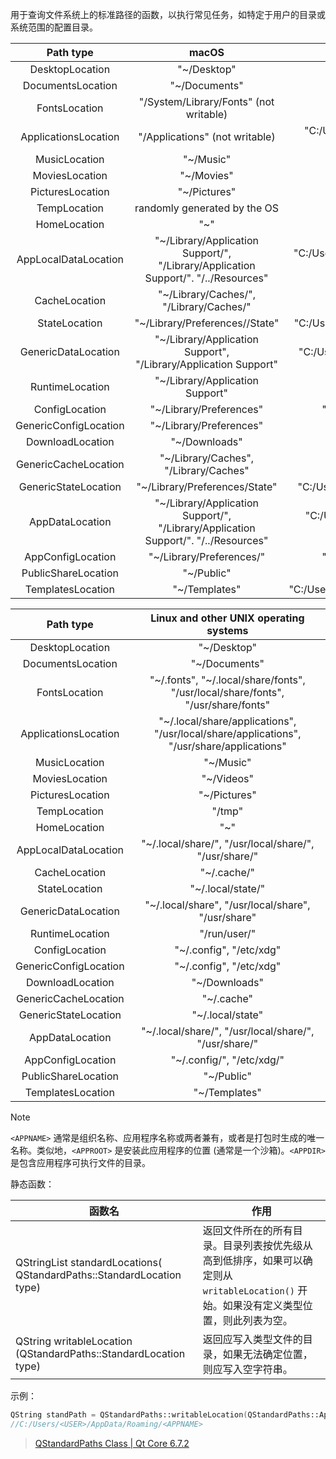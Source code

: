 用于查询文件系统上的标准路径的函数，以执行常见任务，如特定于用户的目录或系统范围的配置目录。

|       Path type       |                            macOS                             |                           Windows                            |
| :-------------------: | :----------------------------------------------------------: | :----------------------------------------------------------: |
|    DesktopLocation    |                         "~/Desktop"                          |                  "C:/Users/<USER>/Desktop"                   |
|   DocumentsLocation   |                        "~/Documents"                         |                 "C:/Users/<USER>/Documents"                  |
|     FontsLocation     |            "/System/Library/Fonts" (not writable)            |              "C:/Windows/Fonts" (not writable)               |
| ApplicationsLocation  |                "/Applications" (not writable)                | "C:/Users/<USER>/AppData/Roaming/Microsoft/Windows/Start Menu/Programs" |
|     MusicLocation     |                          "~/Music"                           |                   "C:/Users/<USER>/Music"                    |
|    MoviesLocation     |                          "~/Movies"                          |                   "C:/Users/<USER>/Videos"                   |
|   PicturesLocation    |                         "~/Pictures"                         |                  "C:/Users/<USER>/Pictures"                  |
|     TempLocation      |                 randomly generated by the OS                 |             "C:/Users/<USER>/AppData/Local/Temp"             |
|     HomeLocation      |                             "~"                              |                      "C:/Users/<USER>"                       |
| AppLocalDataLocation  | "~/Library/Application Support/<APPNAME>", "/Library/Application Support/<APPNAME>". "<APPDIR>/../Resources" | "C:/Users/<USER>/AppData/Local/<APPNAME>", "C:/ProgramData/<APPNAME>", "<APPDIR>", "<APPDIR>/data", "<APPDIR>/data/<APPNAME>" |
|     CacheLocation     |  "~/Library/Caches/<APPNAME>", "/Library/Caches/<APPNAME>"   |       "C:/Users/<USER>/AppData/Local/<APPNAME>/cache"        |
|     StateLocation     |           "~/Library/Preferences/<APPNAME>/State"            | "C:/Users/<USER>/AppData/Local/<APPNAME>/State", "C:/ProgramData/<APPNAME>/State" |
|  GenericDataLocation  | "~/Library/Application Support", "/Library/Application Support" | "C:/Users/<USER>/AppData/Local", "C:/ProgramData", "<APPDIR>", "<APPDIR>/data" |
|    RuntimeLocation    |               "~/Library/Application Support"                |                      "C:/Users/<USER>"                       |
|    ConfigLocation     |                   "~/Library/Preferences"                    | "C:/Users/<USER>/AppData/Local/<APPNAME>", "C:/ProgramData/<APPNAME>" |
| GenericConfigLocation |                   "~/Library/Preferences"                    |      "C:/Users/<USER>/AppData/Local", "C:/ProgramData"       |
|   DownloadLocation    |                        "~/Downloads"                         |                 "C:/Users/<USER>/Downloads"                  |
| GenericCacheLocation  |            "~/Library/Caches", "/Library/Caches"             |            "C:/Users/<USER>/AppData/Local/cache"             |
| GenericStateLocation  |                "~/Library/Preferences/State"                 | "C:/Users/<USER>/AppData/Local/State", "C:/ProgramData/State" |
|    AppDataLocation    | "~/Library/Application Support/<APPNAME>", "/Library/Application Support/<APPNAME>". "<APPDIR>/../Resources" | "C:/Users/<USER>/AppData/Roaming/<APPNAME>", "C:/ProgramData/<APPNAME>", "<APPDIR>", "<APPDIR>/data", "<APPDIR>/data/<APPNAME>" |
|   AppConfigLocation   |              "~/Library/Preferences/<APPNAME>"               | "C:/Users/<USER>/AppData/Local/<APPNAME>", "C:/ProgramData/<APPNAME>" |
|  PublicShareLocation  |                          "~/Public"                          |                      "C:/Users/Public"                       |
|   TemplatesLocation   |                        "~/Templates"                         | "C:/Users/<USER>/AppData/Roaming/Microsoft/Windows/Templates" |

|       Path type       |            Linux and other UNIX operating systems            |
| :-------------------: | :----------------------------------------------------------: |
|    DesktopLocation    |                         "~/Desktop"                          |
|   DocumentsLocation   |                        "~/Documents"                         |
|     FontsLocation     | "~/.fonts", "~/.local/share/fonts", "/usr/local/share/fonts", "/usr/share/fonts" |
| ApplicationsLocation  | "~/.local/share/applications", "/usr/local/share/applications", "/usr/share/applications" |
|     MusicLocation     |                          "~/Music"                           |
|    MoviesLocation     |                          "~/Videos"                          |
|   PicturesLocation    |                         "~/Pictures"                         |
|     TempLocation      |                            "/tmp"                            |
|     HomeLocation      |                             "~"                              |
| AppLocalDataLocation  | "~/.local/share/<APPNAME>", "/usr/local/share/<APPNAME>", "/usr/share/<APPNAME>" |
|     CacheLocation     |                     "~/.cache/<APPNAME>"                     |
|     StateLocation     |                  "~/.local/state/<APPNAME>"                  |
|  GenericDataLocation  |      "~/.local/share", "/usr/local/share", "/usr/share"      |
|    RuntimeLocation    |                      "/run/user/<USER>"                      |
|    ConfigLocation     |                   "~/.config", "/etc/xdg"                    |
| GenericConfigLocation |                   "~/.config", "/etc/xdg"                    |
|   DownloadLocation    |                        "~/Downloads"                         |
| GenericCacheLocation  |                          "~/.cache"                          |
| GenericStateLocation  |                       "~/.local/state"                       |
|    AppDataLocation    | "~/.local/share/<APPNAME>", "/usr/local/share/<APPNAME>", "/usr/share/<APPNAME>" |
|   AppConfigLocation   |         "~/.config/<APPNAME>", "/etc/xdg/<APPNAME>"          |
|  PublicShareLocation  |                          "~/Public"                          |
|   TemplatesLocation   |                        "~/Templates"                         |

> [!note]  
>
> `<APPNAME>` 通常是组织名称、应用程序名称或两者兼有，或者是打包时生成的唯一名称。类似地，`<APPROOT>` 是安装此应用程序的位置 (通常是一个沙箱)。`<APPDIR>` 是包含应用程序可执行文件的目录。

静态函数：

| 函数名                                                                   | 作用                                                                             |
| --------------------------------------------------------------------- | ------------------------------------------------------------------------------ |
| QStringList standardLocations( QStandardPaths::StandardLocation type) | 返回文件所在的所有目录。目录列表按优先级从高到低排序，如果可以确定则从 `writableLocation()` 开始。如果没有定义类型位置，则此列表为空。 |
| QString writableLocation (QStandardPaths::StandardLocation type)      | 返回应写入类型文件的目录，如果无法确定位置，则应写入空字符串。                                                |


示例：
```cpp
QString standPath = QStandardPaths::writableLocation(QStandardPaths::AppDataLocation);
//C:/Users/<USER>/AppData/Roaming/<APPNAME>
```



> [QStandardPaths Class | Qt Core 6.7.2](https://doc.qt.io/qt-6/qstandardpaths.html)

